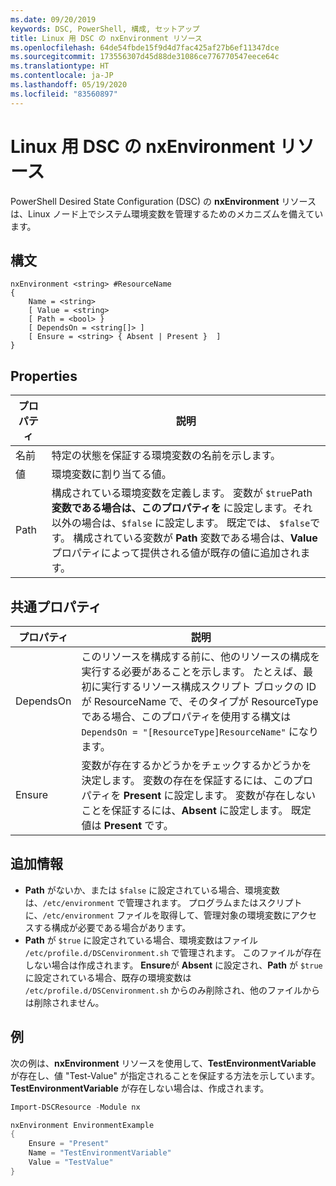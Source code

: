 ```yaml
---
ms.date: 09/20/2019
keywords: DSC, PowerShell, 構成, セットアップ
title: Linux 用 DSC の nxEnvironment リソース
ms.openlocfilehash: 64de54fbde15f9d4d7fac425af27b6ef11347dce
ms.sourcegitcommit: 173556307d45d88de31086ce776770547eece64c
ms.translationtype: HT
ms.contentlocale: ja-JP
ms.lasthandoff: 05/19/2020
ms.locfileid: "83560897"
---
```

# <a name="dsc-for-linux-nxenvironment-resource"></a>Linux 用 DSC の nxEnvironment リソース

PowerShell Desired State Configuration (DSC) の **nxEnvironment** リソースは、Linux ノード上でシステム環境変数を管理するためのメカニズムを備えています。

## <a name="syntax"></a>構文

```Syntax
nxEnvironment <string> #ResourceName
{
    Name = <string>
    [ Value = <string>
    [ Path = <bool> }
    [ DependsOn = <string[]> ]
    [ Ensure = <string> { Absent | Present }  ]
}
```

## <a name="properties"></a>Properties

|プロパティ |説明 |
|---|---|
|名前 |特定の状態を保証する環境変数の名前を示します。 |
|値 |環境変数に割り当てる値。 |
|Path |構成されている環境変数を定義します。 変数が `$true`Path**変数である場合は、このプロパティを** に設定します。それ以外の場合は、`$false` に設定します。 既定では、 `$false`です。 構成されている変数が **Path** 変数である場合は、**Value** プロパティによって提供される値が既存の値に追加されます。 |

## <a name="common-properties"></a>共通プロパティ

|プロパティ |説明 |
|---|---|
|DependsOn |このリソースを構成する前に、他のリソースの構成を実行する必要があることを示します。 たとえば、最初に実行するリソース構成スクリプト ブロックの ID が ResourceName で、そのタイプが ResourceType である場合、このプロパティを使用する構文は `DependsOn = "[ResourceType]ResourceName"` になります。 |
|Ensure |変数が存在するかどうかをチェックするかどうかを決定します。 変数の存在を保証するには、このプロパティを **Present** に設定します。 変数が存在しないことを保証するには、**Absent** に設定します。 既定値は **Present** です。 |

## <a name="additional-information"></a>追加情報

- **Path** がないか、または `$false` に設定されている場合、環境変数は、`/etc/environment` で管理されます。
  プログラムまたはスクリプトに、`/etc/environment` ファイルを取得して、管理対象の環境変数にアクセスする構成が必要である場合があります。
- **Path** が `$true` に設定されている場合、環境変数はファイル `/etc/profile.d/DSCenvironment.sh` で管理されます。 このファイルが存在しない場合は作成されます。 **Ensure**が **Absent** に設定され、**Path** が `$true` に設定されている場合、既存の環境変数は `/etc/profile.d/DSCenvironment.sh` からのみ削除され、他のファイルからは削除されません。

## <a name="example"></a>例

次の例は、**nxEnvironment** リソースを使用して、**TestEnvironmentVariable** が存在し、値 "Test-Value" が指定されることを保証する方法を示しています。 **TestEnvironmentVariable** が存在しない場合は、作成されます。

```powershell
Import-DSCResource -Module nx

nxEnvironment EnvironmentExample
{
    Ensure = "Present"
    Name = "TestEnvironmentVariable"
    Value = "TestValue"
}
```

